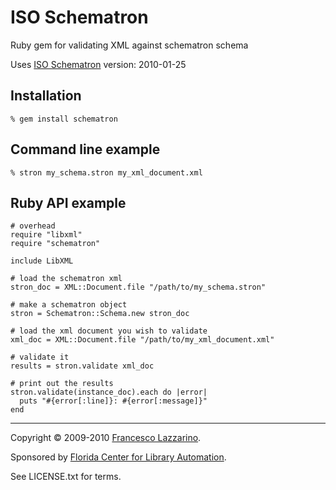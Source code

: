 ISO Schematron
==============

Ruby gem for validating XML against schematron schema

Uses [ISO Schematron](http://www.schematron.com) version: 2010-01-25

Installation
------------

    % gem install schematron

Command line example
-------------------

    % stron my_schema.stron my_xml_document.xml

Ruby API example
----------------

    # overhead
    require "libxml"
    require "schematron"
    
    include LibXML
    
    # load the schematron xml
    stron_doc = XML::Document.file "/path/to/my_schema.stron"
    
    # make a schematron object
    stron = Schematron::Schema.new stron_doc
    
    # load the xml document you wish to validate
    xml_doc = XML::Document.file "/path/to/my_xml_document.xml"
    
    # validate it
    results = stron.validate xml_doc
    
    # print out the results
    stron.validate(instance_doc).each do |error|
      puts "#{error[:line]}: #{error[:message]}"
    end
    
---

Copyright © 2009-2010 [Francesco Lazzarino](mailto:flazzarino@gmail.com).

Sponsored by [Florida Center for Library Automation](http://www.fcla.edu).

See LICENSE.txt for terms.
